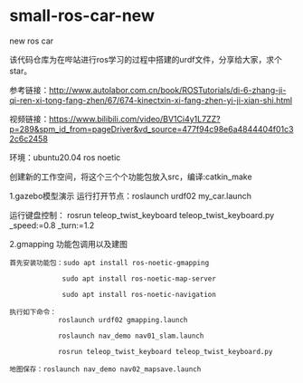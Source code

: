 # small-ros-car-new
new ros car

该代码仓库为在哔站进行ros学习的过程中搭建的urdf文件，分享给大家，求个star。

参考链接：http://www.autolabor.com.cn/book/ROSTutorials/di-6-zhang-ji-qi-ren-xi-tong-fang-zhen/67/674-kinectxin-xi-fang-zhen-yi-ji-xian-shi.html

视频链接：https://www.bilibili.com/video/BV1Ci4y1L7ZZ?p=289&spm_id_from=pageDriver&vd_source=477f94c98e6a4844404f01c32c6c2458

环境：ubuntu20.04 ros noetic

创建新的工作空间，将这个三个个功能包放入src，编译:catkin_make

1.gazebo模型演示
运行打开节点：roslaunch urdf02 my_car.launch 

运行键盘控制：
rosrun teleop_twist_keyboard teleop_twist_keyboard.py _speed:=0.8 _turn:=1.2

2.gmapping 功能包调用以及建图

    首先安装功能包：sudo apt install ros-noetic-gmapping

                 sudo apt install ros-noetic-map-server

                 sudo apt install ros-noetic-navigation
    
    执行如下命令：
                roslaunch urdf02 gmapping.launch

                roslaunch nav_demo nav01_slam.launch

                rosrun teleop_twist_keyboard teleop_twist_keyboard.py 

    地图保存：roslaunch nav_demo nav02_mapsave.launch 






